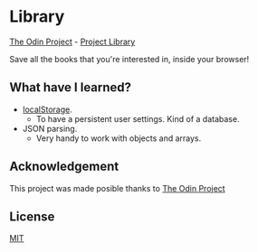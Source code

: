 # Library
[The Odin Project](https://www.theodinproject.com/) - [Project Library](https://www.theodinproject.com/courses/javascript/lessons/library)

Save all the books that you're interested in, inside your browser!

## What have I learned?
* [localStorage](https://developer.mozilla.org/en-US/docs/Web/API/Web_Storage_API/Using_the_Web_Storage_API).
  * To have a persistent user settings. Kind of a database.
* JSON parsing.
  * Very handy to work with objects and arrays.

## Acknowledgement
This project was made posible thanks to [The Odin Project](https://www.theodinproject.com/)

## License
[MIT](https://mit-license.org/)
